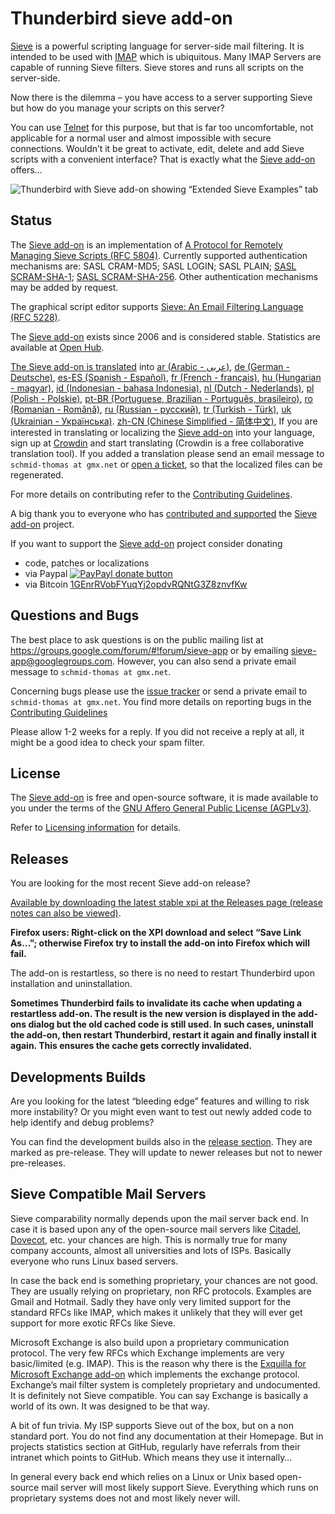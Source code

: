 # Thunderbird sieve add-on

[Sieve](http://en.wikipedia.org/wiki/Sieve_%28mail_filtering_language%29) is a 
powerful scripting language for server-side mail filtering. It is intended to 
be used with [IMAP](http://tools.ietf.org/html/rfc3501) which is ubiquitous. 
Many IMAP Servers are capable of running Sieve filters. Sieve stores and runs 
all scripts on the server-side.

Now there is the dilemma – you have access to a server supporting Sieve but how 
do you manage your scripts on this server?

You can use [Telnet](https://en.wikipedia.org/wiki/Telnet) for this purpose, 
but that is far too uncomfortable, not applicable for a normal user and almost 
impossible with secure connections. Wouldn’t it be great to activate, edit, 
delete and add Sieve scripts with a convenient interface? That is exactly what 
the [Sieve add-on](https://addons.thunderbird.net/addon/sieve/) offers…

![Thunderbird with Sieve add-on showing “Extended Sieve Examples” tab](https://f.cloud.github.com/assets/2531380/15883/135e6ae4-47dc-11e2-8909-189ce5476ab6.png)


## Status

The [Sieve add-on](https://addons.thunderbird.net/addon/sieve/) is an 
implementation of 
[A Protocol for Remotely Managing Sieve Scripts (RFC 5804)](https://wiki.tools.ietf.org/html/rfc5804).
Currently supported authentication mechanisms are:
SASL CRAM-MD5;
SASL LOGIN;
SASL PLAIN;
[SASL SCRAM-SHA-1](https://tools.ietf.org/html/rfc5802);
[SASL SCRAM-SHA-256](https://tools.ietf.org/html/rfc7677). 
Other authentication mechanisms may be added by request.

The graphical script editor supports 
[Sieve: An Email Filtering Language (RFC 5228)](https://tools.ietf.org/html/rfc5228).

The [Sieve add-on](https://addons.thunderbird.net/addon/sieve/) exists since 
2006 and is considered stable. Statistics are available at 
[Open Hub](https://www.openhub.net/p/tb-sieve).

[The Sieve add-on is translated](https://crowdin.com/project/sieve/) into 
[ar (Arabic - عربى)](https://crowdin.com/project/sieve/ar),
[de (German - Deutsche)](https://crowdin.com/project/sieve/de),
[es-ES (Spanish - Español)](https://crowdin.com/project/sieve/es-ES),
[fr (French - français)](https://crowdin.com/project/sieve/fr),
[hu (Hungarian - magyar)](https://crowdin.com/project/sieve/hu),
[id (Indonesian - bahasa Indonesia)](https://crowdin.com/project/sieve/id),
[nl (Dutch - Nederlands)](https://crowdin.com/project/sieve/nl),
[pl (Polish - Polskie)](https://crowdin.com/project/sieve/pl),
[pt-BR (Portuguese, Brazilian - Português, brasileiro)](https://crowdin.com/project/sieve/pt-BR),
[ro (Romanian - Română)](https://crowdin.com/project/sieve/ro),
[ru (Russian - русский)](https://crowdin.com/project/sieve/ru),
[tr (Turkish - Türk)](https://crowdin.com/project/sieve/tr),
[uk (Ukrainian - Українська)](https://crowdin.com/project/sieve/uk).
[zh-CN (Chinese Simplified - 简体中文)](https://crowdin.com/project/sieve/zh-CN),
If you are interested in translating or localizing the 
[Sieve add-on](https://addons.thunderbird.net/addon/sieve/) into your language, 
sign up at [Crowdin](http://crowdin.net/project/sieve/invite) and start 
translating (Crowdin is a free collaborative translation tool). If you added a 
translation please send an email message to `schmid-thomas at gmx.net` or 
[open a ticket](https://github.com/thsmi/sieve/issues), so that the localized 
files can be regenerated.

For more details on contributing refer to the 
[Contributing Guidelines](https://github.com/thsmi/sieve/blob/master/CONTRIBUTING.md).

A big thank you to everyone who has [contributed and supported](CONTRIBUTORS.md) 
the [Sieve add-on](https://addons.thunderbird.net/addon/sieve/) project.

If you want to support the 
[Sieve add-on](https://addons.thunderbird.net/addon/sieve/) project consider 
donating
* code, patches or localizations
* via Paypal [![PayPayl donate button](https://www.paypalobjects.com/en_US/i/btn/btn_donate_LG.gif)](https://www.paypal.com/cgi-bin/webscr?cmd=_s-xclick&hosted_button_id=EAS576XCWHKTC "Donate to this project using Paypal")
* via Bitcoin [1GEnrRVobFYuqYj2opdvRQNtG3Z8znvfKw](bitcoin:1GEnrRVobFYuqYj2opdvRQNtG3Z8znvfKw?label=Donation%20for%20Sieve%20Addon)


## Questions and Bugs

The best place to ask questions is on the public mailing list at 
https://groups.google.com/forum/#!forum/sieve-app or by emailing 
sieve-app@googlegroups.com. However, you can also send a private email message 
to `schmid-thomas at gmx.net`.

Concerning bugs please use the 
[issue tracker](https://github.com/thsmi/sieve/issues) or send a private email 
to `schmid-thomas at gmx.net`. You find more details on reporting bugs in the 
[Contributing Guidelines](https://github.com/thsmi/sieve/blob/master/CONTRIBUTING.md)


Please allow 1-2 weeks for a reply. If you did not receive a reply at all, it 
might be a good idea to check your spam filter.


## License

The [Sieve add-on](https://addons.thunderbird.net/addon/sieve/) is free and 
open-source software, it is made available to you under the terms of the 
[GNU Affero General Public License (AGPLv3)](http://www.fsf.org/licensing/licenses/agpl-3.0.html).

Refer to 
[Licensing information](https://github.com/thsmi/sieve/blob/master/LICENSING_INFO.md) 
for details.


## Releases

You are looking for the most recent Sieve add-on release?

[Available by downloading the latest stable xpi at the Releases page (release notes can also be viewed)](https://github.com/thsmi/sieve/releases/latest).

**Firefox users: Right-click on the XPI download and select “Save Link As…”; 
otherwise Firefox try to install the add-on into Firefox which will fail.**

The add-on is restartless, so there is no need to restart Thunderbird upon 
installation and uninstallation.

**Sometimes Thunderbird fails to invalidate its cache when updating a restartless 
add-on. The result is the new version is displayed in the add-ons dialog but the 
old cached code is still used. In such cases, uninstall the add-on, then restart 
Thunderbird, restart it again and finally install it again. This ensures the 
cache gets correctly invalidated.** 

## Developments Builds

Are you looking for the latest “bleeding edge” features and willing to risk more 
instability?
Or you might even want to test out newly added code to help identify and debug 
problems?

You can find the development builds also in the 
[release section](https://github.com/thsmi/sieve/releases). They are marked as 
pre-release. They will update to newer releases but not to newer pre-releases.

## Sieve Compatible Mail Servers

Sieve comparability normally depends upon the mail server back end. In case it is based upon any of the open-source mail servers like 
[Citadel](http://www.citadel.org/), 
[Dovecot](https://www.dovecot.org/), 
etc. your chances are high. This is normally true for many company accounts, almost all universities and lots of ISPs. Basically everyone who runs Linux based servers.

In case the back end is something proprietary, your chances are not good. They are usually relying on proprietary, non RFC protocols. Examples are Gmail and Hotmail. Sadly they have only very limited support for the standard RFCs like IMAP, which makes it unlikely that they will ever get support for more exotic RFCs like Sieve.

Microsoft Exchange is also build upon a proprietary communication protocol. The very few RFCs which Exchange implements are very basic/limited (e.g. IMAP). This is the reason why there is the [Exquilla for Microsoft Exchange add-on](https://addons.thunderbird.net/addon/exquilla-exchange-web-services/) which implements the exchange protocol. Exchange’s mail filter system is completely proprietary and undocumented. It is definitely not Sieve compatible. You can say Exchange is basically a world of its own. It was designed to be that way.

A bit of fun trivia. My ISP supports Sieve out of the box, but on a non standard port. You do not find any documentation at their Homepage. But in projects statistics section at GitHub, regularly have referrals from their intranet which points to GitHub. Which means they use it internally…

In general every back end which relies on a Linux or Unix based open-source mail server will most likely support Sieve. Everything which runs on proprietary systems does not and most likely never will.
